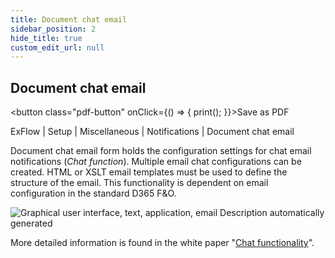 ```yaml
---
title: Document chat email
sidebar_position: 2
hide_title: true
custom_edit_url: null
---
```

## Document chat email 
<button class="pdf-button" onClick={() => { print(); }}>Save as PDF</button>

ExFlow \| Setup \| Miscellaneous \| Notifications \| Document chat email

Document chat email form holds the configuration settings for chat email notifications (*Chat function*). Multiple email chat configurations can be created. HTML or XSLT email templates must be used to define the structure of the email. This functionality is dependent on email configuration in the standard D365 F&O.

![Graphical user interface, text, application, email Description automatically generated](@site/static/img/media/image92.png)

More detailed information is found in the white paper "[Chat functionality](https://support.signupsoftware.com/knowledgebase/article/KA-01011)".